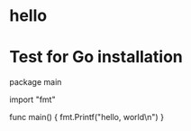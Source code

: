 # hello
# Test for Go installation
package main

import "fmt"

func main() {
    fmt.Printf("hello, world\n")
}
